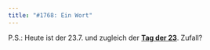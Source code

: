 ```yaml
---
title: "#1768: Ein Wort"
---
```


P.S.:
Heute ist der 23.7. und zugleich der <a href="http://www.fonflatter.de/kalender"><strong>Tag der 23</strong></a>. 
Zufall?
